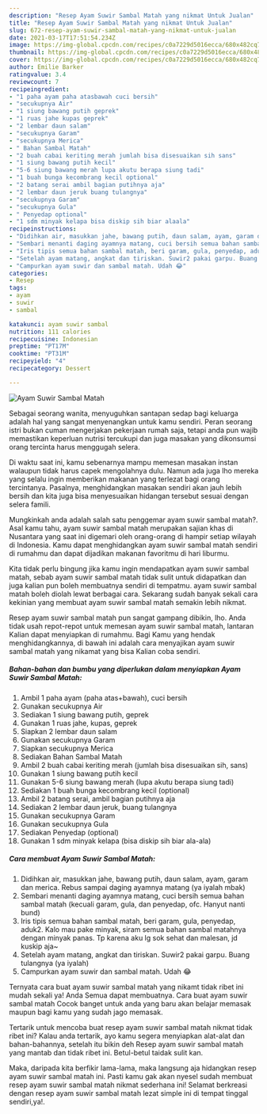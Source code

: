 ```yaml
---
description: "Resep Ayam Suwir Sambal Matah yang nikmat Untuk Jualan"
title: "Resep Ayam Suwir Sambal Matah yang nikmat Untuk Jualan"
slug: 672-resep-ayam-suwir-sambal-matah-yang-nikmat-untuk-jualan
date: 2021-03-17T17:51:54.234Z
image: https://img-global.cpcdn.com/recipes/c0a7229d5016ecca/680x482cq70/ayam-suwir-sambal-matah-foto-resep-utama.jpg
thumbnail: https://img-global.cpcdn.com/recipes/c0a7229d5016ecca/680x482cq70/ayam-suwir-sambal-matah-foto-resep-utama.jpg
cover: https://img-global.cpcdn.com/recipes/c0a7229d5016ecca/680x482cq70/ayam-suwir-sambal-matah-foto-resep-utama.jpg
author: Emilie Barker
ratingvalue: 3.4
reviewcount: 7
recipeingredient:
- "1 paha ayam paha atasbawah cuci bersih"
- "secukupnya Air"
- "1 siung bawang putih geprek"
- "1 ruas jahe kupas geprek"
- "2 lembar daun salam"
- "secukupnya Garam"
- "secukupnya Merica"
- " Bahan Sambal Matah"
- "2 buah cabai keriting merah jumlah bisa disesuaikan sih sans"
- "1 siung bawang putih kecil"
- "5-6 siung bawang merah lupa akutu berapa siung tadi"
- "1 buah bunga kecombrang kecil optional"
- "2 batang serai ambil bagian putihnya aja"
- "2 lembar daun jeruk buang tulangnya"
- "secukupnya Garam"
- "secukupnya Gula"
- " Penyedap optional"
- "1 sdm minyak kelapa bisa diskip sih biar alaala"
recipeinstructions:
- "Didihkan air, masukkan jahe, bawang putih, daun salam, ayam, garam dan merica. Rebus sampai daging ayamnya matang (ya iyalah mbak)"
- "Sembari menanti daging ayamnya matang, cuci bersih semua bahan sambal matah (kecuali garam, gula, dan penyedap, ofc. Hanyut nanti bund)"
- "Iris tipis semua bahan sambal matah, beri garam, gula, penyedap, aduk2. Kalo mau pake minyak, siram semua bahan sambal matahnya dengan minyak panas. Tp karena aku lg sok sehat dan malesan, jd kuskip aja~"
- "Setelah ayam matang, angkat dan tiriskan. Suwir2 pakai garpu. Buang tulangnya (ya iyalah)"
- "Campurkan ayam suwir dan sambal matah. Udah 😂"
categories:
- Resep
tags:
- ayam
- suwir
- sambal

katakunci: ayam suwir sambal 
nutrition: 111 calories
recipecuisine: Indonesian
preptime: "PT17M"
cooktime: "PT31M"
recipeyield: "4"
recipecategory: Dessert

---
```



![Ayam Suwir Sambal Matah](https://img-global.cpcdn.com/recipes/c0a7229d5016ecca/680x482cq70/ayam-suwir-sambal-matah-foto-resep-utama.jpg)

Sebagai seorang wanita, menyuguhkan santapan sedap bagi keluarga adalah hal yang sangat menyenangkan untuk kamu sendiri. Peran seorang istri bukan cuman mengerjakan pekerjaan rumah saja, tetapi anda pun wajib memastikan keperluan nutrisi tercukupi dan juga masakan yang dikonsumsi orang tercinta harus menggugah selera.

Di waktu  saat ini, kamu sebenarnya mampu memesan masakan instan walaupun tidak harus capek mengolahnya dulu. Namun ada juga lho mereka yang selalu ingin memberikan makanan yang terlezat bagi orang tercintanya. Pasalnya, menghidangkan masakan sendiri akan jauh lebih bersih dan kita juga bisa menyesuaikan hidangan tersebut sesuai dengan selera famili. 



Mungkinkah anda adalah salah satu penggemar ayam suwir sambal matah?. Asal kamu tahu, ayam suwir sambal matah merupakan sajian khas di Nusantara yang saat ini digemari oleh orang-orang di hampir setiap wilayah di Indonesia. Kamu dapat menghidangkan ayam suwir sambal matah sendiri di rumahmu dan dapat dijadikan makanan favoritmu di hari liburmu.

Kita tidak perlu bingung jika kamu ingin mendapatkan ayam suwir sambal matah, sebab ayam suwir sambal matah tidak sulit untuk didapatkan dan juga kalian pun boleh membuatnya sendiri di tempatmu. ayam suwir sambal matah boleh diolah lewat berbagai cara. Sekarang sudah banyak sekali cara kekinian yang membuat ayam suwir sambal matah semakin lebih nikmat.

Resep ayam suwir sambal matah pun sangat gampang dibikin, lho. Anda tidak usah repot-repot untuk memesan ayam suwir sambal matah, lantaran Kalian dapat menyiapkan di rumahmu. Bagi Kamu yang hendak menghidangkannya, di bawah ini adalah cara menyajikan ayam suwir sambal matah yang nikamat yang bisa Kalian coba sendiri.

<!--inarticleads1-->

##### Bahan-bahan dan bumbu yang diperlukan dalam menyiapkan Ayam Suwir Sambal Matah:

1. Ambil 1 paha ayam (paha atas+bawah), cuci bersih
1. Gunakan secukupnya Air
1. Sediakan 1 siung bawang putih, geprek
1. Gunakan 1 ruas jahe, kupas, geprek
1. Siapkan 2 lembar daun salam
1. Gunakan secukupnya Garam
1. Siapkan secukupnya Merica
1. Sediakan  Bahan Sambal Matah
1. Ambil 2 buah cabai keriting merah (jumlah bisa disesuaikan sih, sans)
1. Gunakan 1 siung bawang putih kecil
1. Gunakan 5-6 siung bawang merah (lupa akutu berapa siung tadi)
1. Sediakan 1 buah bunga kecombrang kecil (optional)
1. Ambil 2 batang serai, ambil bagian putihnya aja
1. Sediakan 2 lembar daun jeruk, buang tulangnya
1. Gunakan secukupnya Garam
1. Gunakan secukupnya Gula
1. Sediakan  Penyedap (optional)
1. Gunakan 1 sdm minyak kelapa (bisa diskip sih biar ala-ala)




<!--inarticleads2-->

##### Cara membuat Ayam Suwir Sambal Matah:

1. Didihkan air, masukkan jahe, bawang putih, daun salam, ayam, garam dan merica. Rebus sampai daging ayamnya matang (ya iyalah mbak)
1. Sembari menanti daging ayamnya matang, cuci bersih semua bahan sambal matah (kecuali garam, gula, dan penyedap, ofc. Hanyut nanti bund)
1. Iris tipis semua bahan sambal matah, beri garam, gula, penyedap, aduk2. Kalo mau pake minyak, siram semua bahan sambal matahnya dengan minyak panas. Tp karena aku lg sok sehat dan malesan, jd kuskip aja~
1. Setelah ayam matang, angkat dan tiriskan. Suwir2 pakai garpu. Buang tulangnya (ya iyalah)
1. Campurkan ayam suwir dan sambal matah. Udah 😂




Ternyata cara buat ayam suwir sambal matah yang nikamt tidak ribet ini mudah sekali ya! Anda Semua dapat membuatnya. Cara buat ayam suwir sambal matah Cocok banget untuk anda yang baru akan belajar memasak maupun bagi kamu yang sudah jago memasak.

Tertarik untuk mencoba buat resep ayam suwir sambal matah nikmat tidak ribet ini? Kalau anda tertarik, ayo kamu segera menyiapkan alat-alat dan bahan-bahannya, setelah itu bikin deh Resep ayam suwir sambal matah yang mantab dan tidak ribet ini. Betul-betul taidak sulit kan. 

Maka, daripada kita berfikir lama-lama, maka langsung aja hidangkan resep ayam suwir sambal matah ini. Pasti kamu gak akan nyesel sudah membuat resep ayam suwir sambal matah nikmat sederhana ini! Selamat berkreasi dengan resep ayam suwir sambal matah lezat simple ini di tempat tinggal sendiri,ya!.

